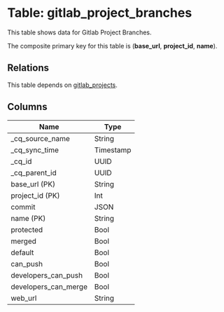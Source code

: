 # Table: gitlab_project_branches

This table shows data for Gitlab Project Branches.

The composite primary key for this table is (**base_url**, **project_id**, **name**).

## Relations

This table depends on [gitlab_projects](gitlab_projects).

## Columns

| Name          | Type          |
| ------------- | ------------- |
|_cq_source_name|String|
|_cq_sync_time|Timestamp|
|_cq_id|UUID|
|_cq_parent_id|UUID|
|base_url (PK)|String|
|project_id (PK)|Int|
|commit|JSON|
|name (PK)|String|
|protected|Bool|
|merged|Bool|
|default|Bool|
|can_push|Bool|
|developers_can_push|Bool|
|developers_can_merge|Bool|
|web_url|String|
